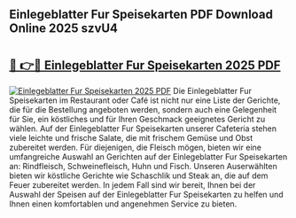 ## Einlegeblatter Fur Speisekarten PDF Download Online 2025 szvU4

# <h2><a href="http://gca64l.nevu.top/?p=Einlegeblatter+Fur+Speisekarten">🔗 👉🔴 Einlegeblatter Fur Speisekarten 2025 PDF</a></h2>

[![Einlegeblatter Fur Speisekarten 2025 PDF](https://i.imgur.com/dBaPXMq.png)](http://gca64l.nevu.top/?p=Einlegeblatter+Fur+Speisekarten)
Die Einlegeblatter Fur Speisekarten im Restaurant oder Café ist nicht nur eine Liste der Gerichte, die für die Bestellung angeboten werden, sondern auch eine Gelegenheit für Sie, ein köstliches und für Ihren Geschmack geeignetes Gericht zu wählen. Auf der Einlegeblatter Fur Speisekarten unserer Cafeteria stehen viele leichte und frische Salate, die mit frischem Gemüse und Obst zubereitet werden. Für diejenigen, die Fleisch mögen, bieten wir eine umfangreiche Auswahl an Gerichten auf der Einlegeblatter Fur Speisekarten an: Rindfleisch, Schweinefleisch, Huhn und Fisch. Unseren Auserwählten bieten wir köstliche Gerichte wie Schaschlik und Steak an, die auf dem Feuer zubereitet werden. In jedem Fall sind wir bereit, Ihnen bei der Auswahl der Speisen auf der Einlegeblatter Fur Speisekarten zu helfen und Ihnen einen komfortablen und angenehmen Service zu bieten.
